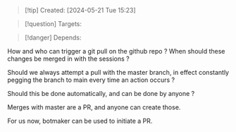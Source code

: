 
>[!tip] Created: [2024-05-21 Tue 15:23]

>[!question] Targets: 

>[!danger] Depends: 

How and who can trigger a git pull on the github repo ?
When should these changes be merged in with the sessions ?

Should we always attempt a pull with the master branch, in effect constantly pegging the branch to main every time an action occurs ?

Should this be done automatically, and can be done by anyone ?

Merges with master are a PR, and anyone can create those.

For us now, botmaker can be used to initiate a PR.